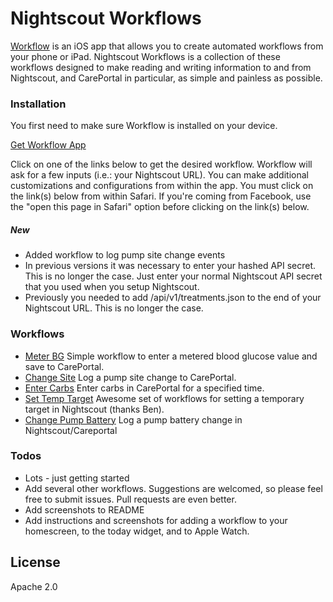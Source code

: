 # Nightscout Workflows

[Workflow] is an iOS app that allows you to create automated workflows from your phone or iPad. Nightscout Workflows is a collection of these workflows designed to make reading and writing information to and from Nightscout, and CarePortal in particular, as simple and painless as possible.

### Installation
You first need to make sure Workflow is installed on your device. 

[Get Workflow App]

Click on one of the links below to get the desired workflow. Workflow will ask for a few inputs (i.e.: your Nightscout URL). You can make additional customizations and configurations from within the app. You must click on the link(s) below from within Safari. If you're coming from Facebook, use the "open this page in Safari" option before clicking on the link(s) below. 

##### New
 - Added workflow to log pump site change events
 - In previous versions it was necessary to enter your hashed API secret. This is no longer the case. Just enter your normal Nightscout API secret that you used when you setup Nightscout.
 - Previously you needed to add /api/v1/treatments.json to the end of your Nightscout URL. This is no longer the case.

### Workflows
 - [Meter BG] Simple workflow to enter a metered blood glucose value and save to CarePortal.
 - [Change Site] Log a pump site change to CarePortal.
 - [Enter Carbs] Enter carbs in CarePortal for a specified time.
 - [Set Temp Target] Awesome set of workflows for setting a temporary target in Nightscout (thanks Ben).
 - [Change Pump Battery] Log a pump battery change in Nightscout/Careportal


### Todos

 - Lots - just getting started
 - Add several other workflows. Suggestions are welcomed, so please feel free to submit issues. Pull requests are even better.
 - Add screenshots to README
 - Add instructions and screenshots for adding a workflow to your homescreen, to the today widget, and to Apple Watch. 


License
----
Apache 2.0

[Workflow]: http://workflow.is/
[Get Workflow App]: http://workflow.is/download
[OpenAPS Documentation]: http://openaps.readthedocs.io/en/latest/docs/Customize-Iterate/ifttt-integration.html#ifttt-setup-for-phones
[Meter BG]: https://github.com/ella7/nightscout-workflows/raw/master/workflows/Meter%20BG.wflow
[Change Site]: https://github.com/ella7/nightscout-workflows/raw/master/workflows/Change%20Site.wflow
[Enter Carbs]: https://github.com/ella7/nightscout-workflows/raw/master/workflows/Enter%20Carbs.wflow
[Set Temp Target]: https://github.com/ella7/nightscout-workflows/issues/5
[Change Pump Battery]: https://github.com/ella7/nightscout-workflows/raw/master/workflows/Change%20Pump%20Battery.wflow

